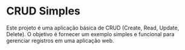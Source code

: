 # CRUD Simples
Este projeto é uma aplicação básica de CRUD (Create, Read, Update, Delete). O objetivo é fornecer um exemplo simples e funcional para gerenciar registros em uma aplicação web.
